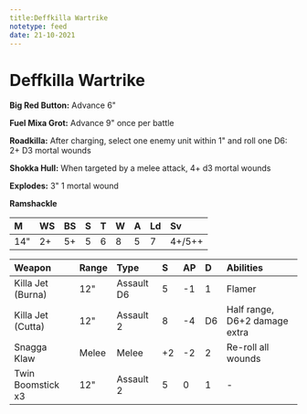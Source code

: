 ```yaml
---
title:Deffkilla Wartrike
notetype: feed
date: 21-10-2021
---
```


# Deffkilla Wartrike

**Big Red Button:** Advance 6"

**Fuel Mixa Grot:** Advance 9" once per battle

**Roadkilla:** After charging, select one enemy unit within 1" and roll one D6: 2+ D3 mortal wounds

**Shokka Hull:** When targeted by a melee attack, 4+ d3 mortal wounds

**Explodes:** 3" 1 mortal wound

**Ramshackle**


| M   | WS  | BS  | S   | T   | W   | A   | Ld  | Sv     |
|:--- |:--- |:--- |:--- |:--- |:--- |:--- |:--- |:------ |
| 14" | 2+  | 5+  | 5   | 6   | 8   | 5   | 7   | 4+/5++ |

| Weapon            | Range | Type       | S   | AP  | D   | Abilities                     |
|:----------------- |:----- |:---------- |:--- |:--- |:--- |:----------------------------- |
| Killa Jet (Burna) | 12"   | Assault D6 | 5   | -1  | 1   | Flamer                        |
| Killa Jet (Cutta) | 12"   | Assault 2  | 8   | -4  | D6  | Half range, D6+2 damage extra |
| Snagga Klaw       | Melee | Melee      | +2  | -2  | 2   | Re-roll all wounds            |
| Twin Boomstick x3 | 12"   | Assault 2  | 5   | 0   | 1   |-                              |
